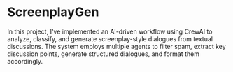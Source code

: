 # ScreenplayGen
In this project, I've implemented an AI-driven workflow using CrewAI to analyze, classify, and generate screenplay-style dialogues from textual discussions. The system employs multiple agents to filter spam, extract key discussion points, generate structured dialogues, and format them accordingly.
